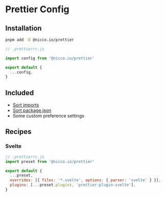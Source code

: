 # Prettier Config

## Installation

```bash
pnpm add -D @nicco.io/prettier
```

```javascript
// .prettierrc.js

import config from '@nicco.io/prettier'

export default {
  ...config,
}
```

## Included

- [Sort imports](https://github.com/IanVS/prettier-plugin-sort-imports)
- [Sort package.json](https://github.com/matzkoh/prettier-plugin-packagejson)
- Some custom preference settings

## Recipes

### Svelte

```js
// .prettierrc.js
import preset from '@nicco.io/prettier'

export default {
  ...preset,
  overrides: [{ files: '*.svelte', options: { parser: 'svelte' } }],
  plugins: [...preset.plugins, 'prettier-plugin-svelte'],
}
```

